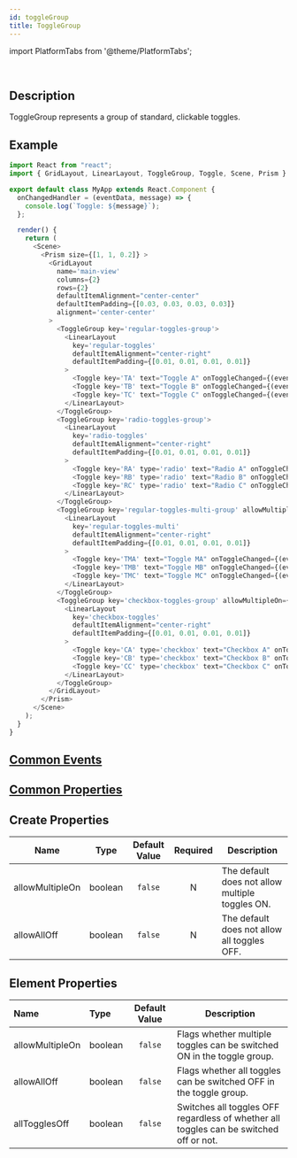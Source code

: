 ```yaml
---
id: toggleGroup
title: ToggleGroup
---
```


import PlatformTabs from '@theme/PlatformTabs';

<PlatformTabs component='togglegroup' />​

## Description

ToggleGroup represents a group of standard, clickable toggles.

## Example

```javascript
import React from "react";
import { GridLayout, LinearLayout, ToggleGroup, Toggle, Scene, Prism } from "magic-script-components";

export default class MyApp extends React.Component {
  onChangedHandler = (eventData, message) => {
    console.log(`Toggle: ${message}`);
  };

  render() {
    return (
      <Scene>
        <Prism size={[1, 1, 0.2]} >
          <GridLayout
            name='main-view'
            columns={2}
            rows={2}
            defaultItemAlignment="center-center"
            defaultItemPadding={[0.03, 0.03, 0.03, 0.03]}
            alignment='center-center'
          >
            <ToggleGroup key='regular-toggles-group'>
              <LinearLayout
                key='regular-toggles'
                defaultItemAlignment="center-right"
                defaultItemPadding={[0.01, 0.01, 0.01, 0.01]}
              >
                <Toggle key='TA' text="Toggle A" onToggleChanged={(eventData) => this.onChangedHandler(eventData, 'TA')} />
                <Toggle key='TB' text="Toggle B" onToggleChanged={(eventData) => this.onChangedHandler(eventData, 'TB')} />
                <Toggle key='TC' text="Toggle C" onToggleChanged={(eventData) => this.onChangedHandler(eventData, 'TC')} />
              </LinearLayout>
            </ToggleGroup>
            <ToggleGroup key='radio-toggles-group'>
              <LinearLayout
                key='radio-toggles'
                defaultItemAlignment="center-right"
                defaultItemPadding={[0.01, 0.01, 0.01, 0.01]}
              >
                <Toggle key='RA' type='radio' text="Radio A" onToggleChanged={(eventData) => this.onChangedHandler(eventData, 'RA')} />
                <Toggle key='RB' type='radio' text="Radio B" onToggleChanged={(eventData) => this.onChangedHandler(eventData, 'RB')} />
                <Toggle key='RC' type='radio' text="Radio C" onToggleChanged={(eventData) => this.onChangedHandler(eventData, 'RC')} />
              </LinearLayout>
            </ToggleGroup>
            <ToggleGroup key='regular-toggles-multi-group' allowMultipleOn={true}>
              <LinearLayout
                key='regular-toggles-multi'
                defaultItemAlignment="center-right"
                defaultItemPadding={[0.01, 0.01, 0.01, 0.01]}
              >
                <Toggle key='TMA' text="Toggle MA" onToggleChanged={(eventData) => this.onChangedHandler(eventData, 'TMA')} />
                <Toggle key='TMB' text="Toggle MB" onToggleChanged={(eventData) => this.onChangedHandler(eventData, 'TMB')} />
                <Toggle key='TMC' text="Toggle MC" onToggleChanged={(eventData) => this.onChangedHandler(eventData, 'TMC')} />
              </LinearLayout>
            </ToggleGroup>
            <ToggleGroup key='checkbox-toggles-group' allowMultipleOn={true}>
              <LinearLayout
                key='checkbox-toggles'
                defaultItemAlignment="center-right"
                defaultItemPadding={[0.01, 0.01, 0.01, 0.01]}
              >
                <Toggle key='CA' type='checkbox' text="Checkbox A" onToggleChanged={(eventData) => this.onChangedHandler(eventData, 'CA')} />
                <Toggle key='CB' type='checkbox' text="Checkbox B" onToggleChanged={(eventData) => this.onChangedHandler(eventData, 'CB')} />
                <Toggle key='CC' type='checkbox' text="Checkbox C" onToggleChanged={(eventData) => this.onChangedHandler(eventData, 'CC')} />
              </LinearLayout>
            </ToggleGroup>
          </GridLayout>
        </Prism>
      </Scene>
    );
  }
}
```

## [Common Events](../events/CommonEvents.md)

## [Common Properties](../types/Properties.md)

## Create Properties

| Name            | Type    | Default Value | Required | Description                                     |
| --------------- | ------- | :-----------: | :------: | ----------------------------------------------- |
| allowMultipleOn | boolean |    `false`    |    N     | The default does not allow multiple toggles ON. |
| allowAllOff     | boolean |    `false`    |    N     | The default does not allow all toggles OFF.     |

## Element Properties

| Name            | Type    | Default Value | Description                                                                            |
| :-------------- | :------ | :-----------: | -------------------------------------------------------------------------------------- |
| allowMultipleOn | boolean |    `false`    | Flags whether multiple toggles can be switched ON in the toggle group.                 |
| allowAllOff     | boolean |    `false`    | Flags whether all toggles can be switched OFF in the toggle group.                     |
| allTogglesOff   | boolean |    `false`    | Switches all toggles OFF regardless of whether all toggles can be switched off or not. |
